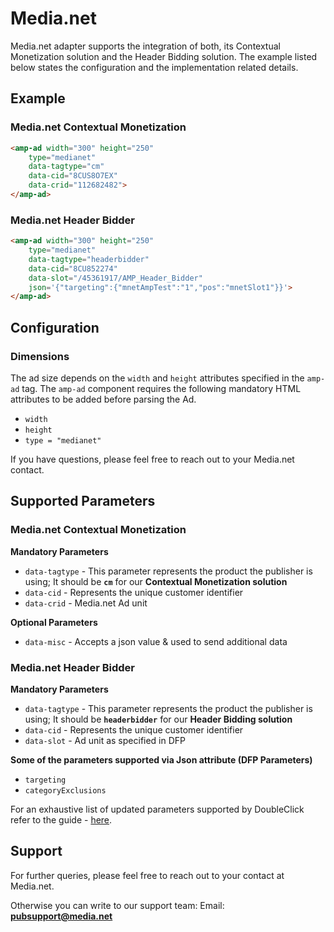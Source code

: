 <!---
Copyright 2016 The AMP HTML Authors. All Rights Reserved.

Licensed under the Apache License, Version 2.0 (the "License");
you may not use this file except in compliance with the License.
You may obtain a copy of the License at

      http://www.apache.org/licenses/LICENSE-2.0

Unless required by applicable law or agreed to in writing, software
distributed under the License is distributed on an "AS-IS" BASIS,
WITHOUT WARRANTIES OR CONDITIONS OF ANY KIND, either express or implied.
See the License for the specific language governing permissions and
limitations under the License.
-->

# Media.net

Media.net adapter supports the integration of both, its Contextual Monetization solution and the Header Bidding solution. 
The example listed below states the configuration and the implementation related details.


## Example


### Media.net Contextual Monetization

``` html
<amp-ad width="300" height="250"
    type="medianet"
    data-tagtype="cm"
    data-cid="8CUS8O7EX"
    data-crid="112682482">
</amp-ad>
```

### Media.net Header Bidder 

``` html
<amp-ad width="300" height="250"
    type="medianet"
    data-tagtype="headerbidder"
    data-cid="8CU852274"
    data-slot="/45361917/AMP_Header_Bidder"
    json='{"targeting":{"mnetAmpTest":"1","pos":"mnetSlot1"}}'>
</amp-ad>   
```

## Configuration

### Dimensions
 
The ad size depends on the `width` and `height` attributes specified in the `amp-ad` tag. The `amp-ad` component requires the following mandatory HTML attributes to be added before parsing the Ad.
  
 * `width` 
 * `height` 
 * `type = "medianet"`

If you have questions, please feel free to reach out to your Media.net contact.


## Supported Parameters 

### Media.net Contextual Monetization

**Mandatory Parameters**
 
* `data-tagtype` - This parameter represents the product the publisher is using; It should be **`cm`** for our **Contextual Monetization solution**
* `data-cid` - Represents the unique customer identifier
* `data-crid` - Media.net Ad unit

**Optional Parameters**

* `data-misc` - Accepts a json value & used to send additional data



### Media.net Header Bidder

**Mandatory Parameters**
 
* `data-tagtype` - This parameter represents the product the publisher is using; It should be **`headerbidder`** for our **Header Bidding solution**
* `data-cid` - Represents the unique customer identifier
* `data-slot` - Ad unit as specified in DFP

**Some of the parameters supported via Json attribute (DFP Parameters)**

* `targeting`
* `categoryExclusions`

For an exhaustive list of updated parameters supported by DoubleClick refer to the guide - [here](google/doubleclick.md).


## Support 
For further queries, please feel free to reach out to your contact at Media.net.

Otherwise you can write to our support team:
Email: **pubsupport@media.net**
